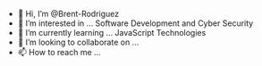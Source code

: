 - 👋 Hi, I’m @Brent-Rodriguez
- 👀 I’m interested in ... Software Development and Cyber Security
- 🌱 I’m currently learning ... JavaScript Technologies
- 💞️ I’m looking to collaborate on ... 
- 📫 How to reach me ...

<!---
Brent-Rodriguez/Brent-Rodriguez is a ✨ special ✨ repository because its `README.md` (this file) appears on your GitHub profile.
You can click the Preview link to take a look at your changes.
--->
